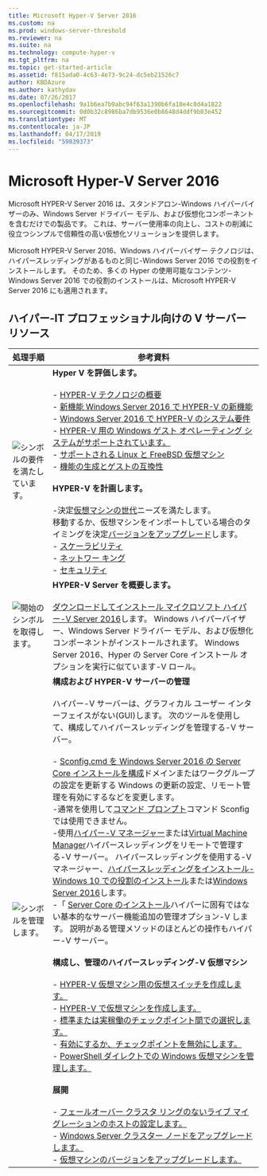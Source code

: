 ```yaml
---
title: Microsoft Hyper-V Server 2016
ms.custom: na
ms.prod: windows-server-threshold
ms.reviewer: na
ms.suite: na
ms.technology: compute-hyper-v
ms.tgt_pltfrm: na
ms.topic: get-started-article
ms.assetid: f815ada0-4c63-4e73-9c24-dc5eb21526c7
author: KBDAzure
ms.author: kathydav
ms.date: 07/26/2017
ms.openlocfilehash: 9a1b6ea7b9abc94f63a1390b6fa18e4c8d4a1822
ms.sourcegitcommit: 0d0b32c8986ba7db9536e0b8648d4ddf9b03e452
ms.translationtype: MT
ms.contentlocale: ja-JP
ms.lasthandoff: 04/17/2019
ms.locfileid: "59839373"
---
```

# <a name="microsoft-hyper-v-server-2016"></a>Microsoft Hyper-V Server 2016

Microsoft HYPER-V Server 2016 は、スタンドアロン\-Windows ハイパーバイザーのみ、Windows Server ドライバー モデル、および仮想化コンポーネントを含むだけでの製品です。 これは、サーバー使用率の向上し、コストの削減に役立つシンプルで信頼性の高い仮想化ソリューションを提供します。

Microsoft HYPER-V Server 2016、Windows ハイパーバイザー テクノロジは、ハイパースレッディングがあるものと同じ\-Windows Server 2016 での役割をインストールします。 そのため、多くの Hyper の使用可能なコンテンツ\-Windows Server 2016 での役割のインストールは、Microsoft HYPER-V Server 2016 にも適用されます。

## <a name="hyper-v-server-resources-for-it-pros"></a>ハイパー\-IT プロフェッショナル向けの V サーバー リソース

|処理手順|参考資料|
|-|-|
|![シンボルの要件を満たしています。](media/All_Symbols_MeetsRequirements.png)|**Hyper V を評価します。**<br /><br />-   [HYPER-V テクノロジの概要](hyper-v-technology-overview.md)<br />- [新機能 Windows Server 2016 で HYPER-V の新機能](what-s-new-in-hyper-v-on-windows.md)<br />-   [Windows Server 2016 で HYPER-V のシステム要件](system-requirements-for-hyper-v-on-windows.md)<br />-   [HYPER-V 用の Windows ゲスト オペレーティング システムがサポートされています。](supported-windows-guest-operating-systems-for-hyper-v-on-windows.md)<br />-   [サポートされる Linux と FreeBSD 仮想マシン](supported-linux-and-freebsd-virtual-machines-for-hyper-v-on-windows.md)<br />-   [機能の生成とゲストの互換性](hyper-v-feature-compatibility-by-generation-and-guest.md)<br /><br />**HYPER-V を計画します。**<br /><br />-決定[仮想マシンの世代](plan/should-i-create-a-generation-1-or-2-virtual-machine-in-hyper-v.md)ニーズを満たします。 <br/>移動するか、仮想マシンをインポートしている場合のタイミングを決定[バージョンをアップグレード](deploy/upgrade-virtual-machine-version-in-hyper-v-on-windows-or-windows-server.md)します。 <br />- [スケーラビリティ](plan/plan-hyper-v-scalability-in-windows-server.md) <br />- [ネットワー キング](plan/plan-hyper-v-networking-in-windows-server.md) <br />- [セキュリティ](plan/plan-hyper-v-security-in-windows-server.md)|
|![開始のシンボルを取得します。](media/All_Symbols_GetStarted.png)|**HYPER-V Server を概要します。**<br /><br />[ダウンロードしてインストール マイクロソフト ハイパー\-V Server 2016](https://www.microsoft.com/evalcenter/evaluate-hyper-v-server-2016)します。 Windows ハイパーバイザー、Windows Server ドライバー モデル、および仮想化コンポーネントがインストールされます。 Windows Server 2016、Hyper の Server Core インストール オプションを実行に似ています\-V ロール。|
|![シンボルを管理します。](media/All_Symbols_Administrator.png)|**構成および HYPER-V サーバーの管理**<br /><br />ハイパー\-V サーバーは、グラフィカル ユーザー インターフェイスがない\(GUI\)します。 次のツールを使用して、構成してハイパースレッディングを管理する\-V サーバー。<br /><br />-   [Sconfig.cmd を Windows Server 2016 の Server Core インストールを構成](../../get-started/sconfig-on-ws2016.md)ドメインまたはワークグループの設定を更新する Windows の更新の設定、リモート管理を有効にするなどを変更します。<br />-通常を使用して[コマンド プロンプト](../../administration/windows-commands/windows-commands.md)コマンド Sconfig では使用できません。<br />-使用[ハイパー\-V マネージャー](https://msdn.microsoft.com/virtualization/hyperv_on_windows/user_guide/remote_host_management)または[Virtual Machine Manager](https://docs.microsoft.com/system-center/vmm)ハイパースレッディングをリモートで管理する\-V サーバー。 ハイパースレッディングを使用する\-V マネージャー、[ハイパースレッディングをインストール\-Windows 10 での役割のインストール](https://docs.microsoft.com/virtualization/hyper-v-on-windows/quick-start/enable-hyper-v)または[Windows Server 2016](get-started/install-the-hyper-v-role-on-windows-server.md)します。<br />-「 [Server Core のインストール](../../get-started/getting-started-with-server-core.md)ハイパーに固有ではない基本的なサーバー機能追加の管理オプション\-V します。 説明がある管理メソッドのほとんどの操作もハイパー\-V サーバー。<br /><br />**構成し、管理のハイパースレッディング\-V 仮想マシン**<br /><br />-   [HYPER-V 仮想マシン用の仮想スイッチを作成します。](get-started/create-a-virtual-switch-for-hyper-v-virtual-machines.md)<br />-   [HYPER-V で仮想マシンを作成します。](get-started/create-a-virtual-machine-in-hyper-v.md)<br />-   [標準または実稼働のチェックポイント間での選択します。](manage/choose-between-standard-or-production-checkpoints-in-hyper-v.md)<br />-   [有効にするか、チェックポイントを無効にします。](manage/enable-or-disable-checkpoints-in-hyper-v.md)<br />-   [PowerShell ダイレクトでの Windows 仮想マシンを管理します。](manage/manage-windows-virtual-machines-with-powershell-direct.md) <br /><br />**展開**<br /><br />-   [フェールオーバー クラスタ リングのないライブ マイグレーションのホストの設定します。](deploy/set-up-hosts-for-live-migration-without-failover-clustering.md)<br />- [Windows Server クラスター ノードをアップグレードします。](../../failover-clustering/cluster-operating-system-rolling-upgrade.md)<br />- [仮想マシンのバージョンをアップグレードします。](deploy/upgrade-virtual-machine-version-in-hyper-v-on-windows-or-windows-server.md)<br />|
